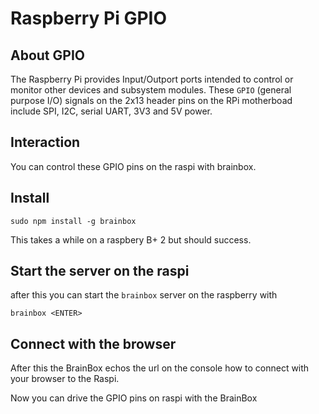 # Raspberry Pi GPIO 

## About GPIO
The Raspberry Pi provides Input/Outport ports 
intended to control or monitor other devices and 
subsystem modules. These `GPIO` (general purpose I/O) 
signals on the 2x13 header pins on the RPi motherboad  
include SPI, I2C, serial UART, 3V3 and 5V power.

## Interaction
You can control these GPIO pins on the raspi with brainbox.

## Install

```
sudo npm install -g brainbox
````

This takes a while on a raspbery B+ 2 but should success.

## Start the server on the raspi
after this you can start the `brainbox` server on the raspberry
with

```
brainbox <ENTER>
```

## Connect with the browser

After this the BrainBox echos the url on the console 
how to connect with your browser to the Raspi.

Now you can drive the GPIO pins on raspi with the BrainBox

